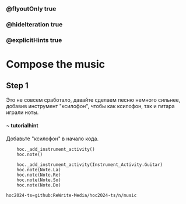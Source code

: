 ### @flyoutOnly true
### @hideIteration true
### @explicitHints true

# Compose the music

## Step 1
Это не совсем сработало, давайте сделаем песню немного сильнее, добавив инструмент "ксилофон", чтобы как ксилофон, так и гитара играли ноты.

#### ~ tutorialhint
Добавьте "ксилофон" в начало кода.

```ghost
    hoc._add_instrument_activity()
    hoc.note()
```
```template
    hoc._add_instrument_activity(Instrument_Activity.Guitar)
    hoc.note(Note.La)
    hoc.note(Note.Re)
    hoc.note(Note.So)
    hoc.note(Note.Do)
```

```package
hoc2024-ts=github:ReWrite-Media/hoc2024-ts/n/music
```
